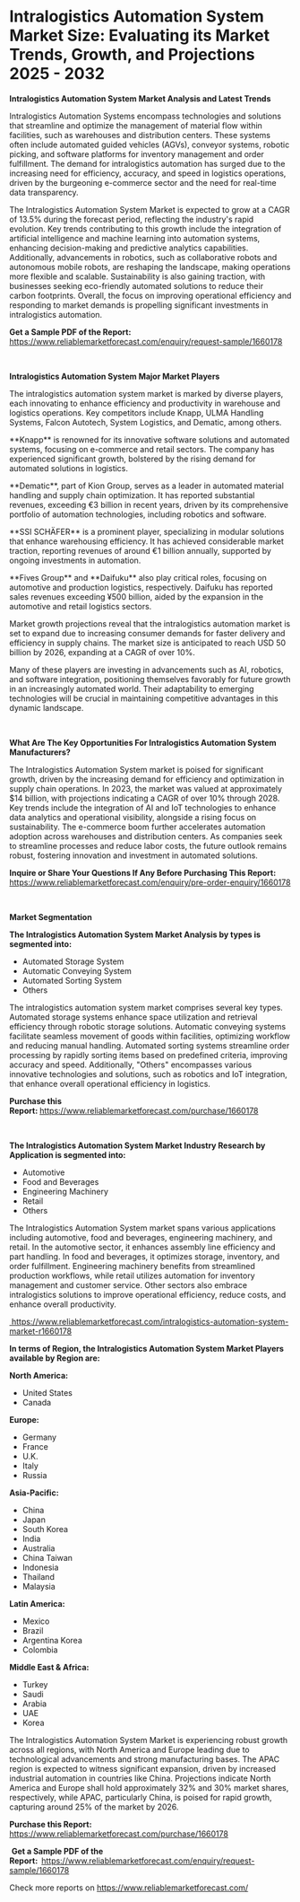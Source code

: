 <p><h1>Intralogistics Automation System Market Size: Evaluating its Market Trends, Growth, and Projections 2025 - 2032</h1></p><p><strong>Intralogistics Automation System Market Analysis and Latest Trends</strong></p>
<p><p>Intralogistics Automation Systems encompass technologies and solutions that streamline and optimize the management of material flow within facilities, such as warehouses and distribution centers. These systems often include automated guided vehicles (AGVs), conveyor systems, robotic picking, and software platforms for inventory management and order fulfillment. The demand for intralogistics automation has surged due to the increasing need for efficiency, accuracy, and speed in logistics operations, driven by the burgeoning e-commerce sector and the need for real-time data transparency.</p><p>The Intralogistics Automation System Market is expected to grow at a CAGR of 13.5% during the forecast period, reflecting the industry's rapid evolution. Key trends contributing to this growth include the integration of artificial intelligence and machine learning into automation systems, enhancing decision-making and predictive analytics capabilities. Additionally, advancements in robotics, such as collaborative robots and autonomous mobile robots, are reshaping the landscape, making operations more flexible and scalable. Sustainability is also gaining traction, with businesses seeking eco-friendly automated solutions to reduce their carbon footprints. Overall, the focus on improving operational efficiency and responding to market demands is propelling significant investments in intralogistics automation.</p></p>
<p><strong>Get a Sample PDF of the Report:&nbsp;</strong> <a href="https://www.reliablemarketforecast.com/enquiry/request-sample/1660178?utm_campaign=1890&utm_medium=2&utm_source=Github&utm_content=ia&utm_term=17012025&utm_id=intralogistics-automation-system">https://www.reliablemarketforecast.com/enquiry/request-sample/1660178</a></p>
<p>&nbsp;</p>
<p><strong>Intralogistics Automation System Major Market Players</strong></p>
<p><p>The intralogistics automation system market is marked by diverse players, each innovating to enhance efficiency and productivity in warehouse and logistics operations. Key competitors include Knapp, ULMA Handling Systems, Falcon Autotech, System Logistics, and Dematic, among others.</p><p>**Knapp** is renowned for its innovative software solutions and automated systems, focusing on e-commerce and retail sectors. The company has experienced significant growth, bolstered by the rising demand for automated solutions in logistics. </p><p>**Dematic**, part of Kion Group, serves as a leader in automated material handling and supply chain optimization. It has reported substantial revenues, exceeding €3 billion in recent years, driven by its comprehensive portfolio of automation technologies, including robotics and software.</p><p>**SSI SCHÄFER** is a prominent player, specializing in modular solutions that enhance warehousing efficiency. It has achieved considerable market traction, reporting revenues of around €1 billion annually, supported by ongoing investments in automation.</p><p>**Fives Group** and **Daifuku** also play critical roles, focusing on automotive and production logistics, respectively. Daifuku has reported sales revenues exceeding ¥500 billion, aided by the expansion in the automotive and retail logistics sectors.</p><p>Market growth projections reveal that the intralogistics automation market is set to expand due to increasing consumer demands for faster delivery and efficiency in supply chains. The market size is anticipated to reach USD 50 billion by 2026, expanding at a CAGR of over 10%. </p><p>Many of these players are investing in advancements such as AI, robotics, and software integration, positioning themselves favorably for future growth in an increasingly automated world. Their adaptability to emerging technologies will be crucial in maintaining competitive advantages in this dynamic landscape.</p></p>
<p>&nbsp;</p>
<p><strong>What Are The Key Opportunities For Intralogistics Automation System Manufacturers?</strong></p>
<p><p>The Intralogistics Automation System market is poised for significant growth, driven by the increasing demand for efficiency and optimization in supply chain operations. In 2023, the market was valued at approximately $14 billion, with projections indicating a CAGR of over 10% through 2028. Key trends include the integration of AI and IoT technologies to enhance data analytics and operational visibility, alongside a rising focus on sustainability. The e-commerce boom further accelerates automation adoption across warehouses and distribution centers. As companies seek to streamline processes and reduce labor costs, the future outlook remains robust, fostering innovation and investment in automated solutions.</p></p>
<p><strong>Inquire or Share Your Questions If Any Before Purchasing This Report:</strong> <a href="https://www.reliablemarketforecast.com/enquiry/pre-order-enquiry/1660178?utm_campaign=1890&utm_medium=2&utm_source=Github&utm_content=ia&utm_term=17012025&utm_id=intralogistics-automation-system">https://www.reliablemarketforecast.com/enquiry/pre-order-enquiry/1660178</a></p>
<p>&nbsp;</p>
<p><strong>Market Segmentation</strong></p>
<p><strong>The Intralogistics Automation System Market Analysis by types is segmented into:</strong></p>
<p><ul><li>Automated Storage System</li><li>Automatic Conveying System</li><li>Automated Sorting System</li><li>Others</li></ul></p>
<p><p>The intralogistics automation system market comprises several key types. Automated storage systems enhance space utilization and retrieval efficiency through robotic storage solutions. Automatic conveying systems facilitate seamless movement of goods within facilities, optimizing workflow and reducing manual handling. Automated sorting systems streamline order processing by rapidly sorting items based on predefined criteria, improving accuracy and speed. Additionally, "Others" encompasses various innovative technologies and solutions, such as robotics and IoT integration, that enhance overall operational efficiency in logistics.</p></p>
<p><strong>Purchase this Report:&nbsp;</strong><a href="https://www.reliablemarketforecast.com/purchase/1660178?utm_campaign=1890&utm_medium=2&utm_source=Github&utm_content=ia&utm_term=17012025&utm_id=intralogistics-automation-system">https://www.reliablemarketforecast.com/purchase/1660178</a></p>
<p>&nbsp;</p>
<p><strong>The Intralogistics Automation System Market Industry Research by Application is segmented into:</strong></p>
<p><ul><li>Automotive</li><li>Food and Beverages</li><li>Engineering Machinery</li><li>Retail</li><li>Others</li></ul></p>
<p><p>The Intralogistics Automation System market spans various applications including automotive, food and beverages, engineering machinery, and retail. In the automotive sector, it enhances assembly line efficiency and part handling. In food and beverages, it optimizes storage, inventory, and order fulfillment. Engineering machinery benefits from streamlined production workflows, while retail utilizes automation for inventory management and customer service. Other sectors also embrace intralogistics solutions to improve operational efficiency, reduce costs, and enhance overall productivity.</p></p>
<p><a href="https://www.reliablemarketforecast.com/intralogistics-automation-system-market-r1660178?utm_campaign=1890&utm_medium=2&utm_source=Github&utm_content=ia&utm_term=17012025&utm_id=intralogistics-automation-system">&nbsp;https://www.reliablemarketforecast.com/intralogistics-automation-system-market-r1660178</a></p>
<p><strong>In terms of Region, the Intralogistics Automation System Market Players available by Region are:</strong></p>
<p>
    <p> <strong> North America: </strong>
        <ul>
            <li>United States</li>
            <li>Canada</li>
        </ul>
        </p> 
    <p> <strong> Europe: </strong>
        <ul>
            <li>Germany</li>
            <li>France</li>
            <li>U.K.</li>
            <li>Italy</li>
            <li>Russia</li>
        </ul>
        </p> 
    <p> <strong> Asia-Pacific: </strong>
        <ul>
            <li>China</li>
            <li>Japan</li>
            <li>South Korea</li>
            <li>India</li>
            <li>Australia</li>
            <li>China Taiwan</li>
            <li>Indonesia</li>
            <li>Thailand</li>
            <li>Malaysia</li>
        </ul>
        </p> 
    <p> <strong> Latin America: </strong>
        <ul>
            <li>Mexico</li>
            <li>Brazil</li>
            <li>Argentina Korea</li>
            <li>Colombia</li>
        </ul>
        </p> 
    <p> <strong> Middle East & Africa: </strong>
        <ul>
            <li>Turkey</li>
            <li>Saudi</li>
            <li>Arabia</li>
            <li>UAE</li>
            <li>Korea</li>
        </ul>
    </p>
    </p>
<p><p>The Intralogistics Automation System Market is experiencing robust growth across all regions, with North America and Europe leading due to technological advancements and strong manufacturing bases. The APAC region is expected to witness significant expansion, driven by increased industrial automation in countries like China. Projections indicate North America and Europe shall hold approximately 32% and 30% market shares, respectively, while APAC, particularly China, is poised for rapid growth, capturing around 25% of the market by 2026.</p></p>
<p><strong>Purchase this Report: </strong><a href="https://www.reliablemarketforecast.com/purchase/1660178?utm_campaign=1890&utm_medium=2&utm_source=Github&utm_content=ia&utm_term=17012025&utm_id=intralogistics-automation-system">https://www.reliablemarketforecast.com/purchase/1660178</a></p>
<p>&nbsp;<strong>Get a Sample PDF of the Report:&nbsp;&nbsp;</strong><a href="https://www.reliablemarketforecast.com/enquiry/request-sample/1660178?utm_campaign=1890&utm_medium=2&utm_source=Github&utm_content=ia&utm_term=17012025&utm_id=intralogistics-automation-system">https://www.reliablemarketforecast.com/enquiry/request-sample/1660178</a></p>
<p><strong></strong></p>
<p>Check more reports on <a href="https://www.reliablemarketforecast.com/?utm_campaign=1890&utm_medium=2&utm_source=Github&utm_content=ia&utm_term=17012025&utm_id=intralogistics-automation-system">https://www.reliablemarketforecast.com/</a></p>
